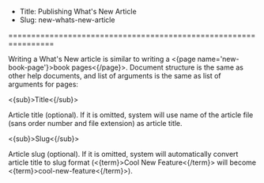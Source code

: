 * Title: Publishing What's New Article
* Slug: new-whats-new-article

================================================================

Writing a What's New article is similar to writing a <{page name='new-book-page'}>book pages<{/page}>. Document structure is the same as other help documents, and list of arguments is the same as list of arguments for pages:

<{sub}>Title<{/sub}>

Article title (optional). If it is omitted, system will use name of the article file (sans order number and file extension) as article title.

<{sub}>Slug<{/sub}>

Article slug (optional). If it is omitted, system will automatically convert article title to slug format (<{term}>Cool New Feature<{/term}> will become <{term}>cool-new-feature<{/term}>).